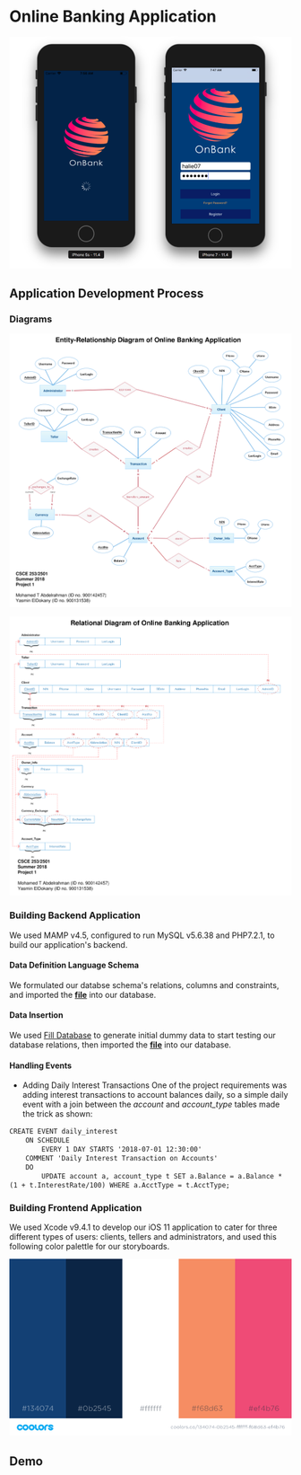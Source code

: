 # Online Banking Application
![alt text](https://raw.githubusercontent.com/Dokany/OnBank/master/Documentation/UI.png "OnBank iOS App")

## Application Development Process
### Diagrams
![alt text](https://raw.githubusercontent.com/Dokany/OnBank/master/Documentation/ERD.png?token=ALCu3DH-8Gs7xCZNB7wyEkXfmvQ6WtwFks5bRhtwwA%3D%3D "ER Diagram")

![alt text](https://raw.githubusercontent.com/Dokany/OnBank/master/Documentation/Relational.png?token=ALCu3FK-c1XsKvCAN9noGtmBM2CjPT8Nks5bRhuXwA%3D%3D "Relational Diagram")

### Building Backend Application
We used MAMP v4.5, configured to run MySQL v5.6.38 and PHP7.2.1, to build our application's backend.

#### Data Definition Language Schema
We formulated our databse schema's relations, columns and constraints, and imported the **[file](https://github.com/Dokany/OnBank/blob/master/src/mysql/DDL.sql)** into our database.

#### Data Insertion
We used [Fill Database](http://filldb.info/) to generate initial dummy data to start testing our database relations, then imported the **[file](https://github.com/Dokany/OnBank/blob/master/src/mysql/BankData.sql)** into our database.

#### Handling Events
- Adding Daily Interest Transactions
One of the project requirements was adding interest transactions to account balances daily, so a simple daily event with a join between the *account* and *account_type* tables made the trick as shown:
~~~ mysql
CREATE EVENT daily_interest
	ON SCHEDULE
    	EVERY 1 DAY STARTS '2018-07-01 12:30:00'
	COMMENT 'Daily Interest Transaction on Accounts'
    DO 
    	UPDATE account a, account_type t SET a.Balance = a.Balance * (1 + t.InterestRate/100) WHERE a.AcctType = t.AcctType;
~~~

### Building Frontend Application
We used Xcode v9.4.1 to develop our iOS 11 application to cater for three different types of users: clients, tellers and administrators, and used this following color palettle for our storyboards.

![alt text](https://raw.githubusercontent.com/Dokany/OnBank/master/assets/palette.png "OnBank Color Palette")

## Demo
